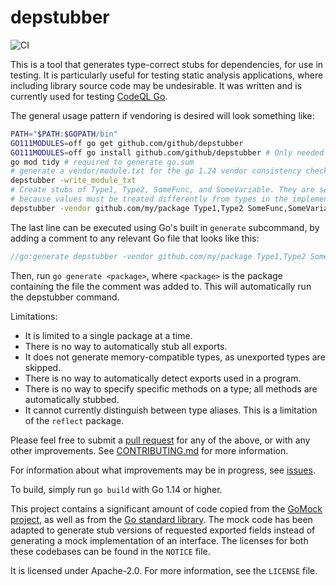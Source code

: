 # depstubber

![CI](https://github.com/github/depstubber/workflows/CI/badge.svg)

This is a tool that generates type-correct stubs for dependencies, for use in
testing. It is particularly useful for testing static analysis applications,
where including library source code may be undesirable. It was written and is currently
used for testing [CodeQL Go](https://github.com/github/codeql-go).

The general usage pattern if vendoring is desired will look something like:

```sh
PATH="$PATH:$GOPATH/bin"
GO111MODULES=off go get github.com/github/depstubber
GO111MODULES=off go install github.com/github/depstubber # Only needed for Go 1.18 and above
go mod tidy # required to generate go.sum
# generate a vendor/module.txt for the go 1.24 vendor consistency check
depstubber -write_module_txt
# Create stubs of Type1, Type2, SomeFunc, and SomeVariable. They are separated by a space
# because values must be treated differently from types in the implementation of depstubber.
depstubber -vendor github.com/my/package Type1,Type2 SomeFunc,SomeVariable
```

The last line can be executed using Go's built in `generate` subcommand, by
adding a comment to any relevant Go file that looks like this:

```go
//go:generate depstubber -vendor github.com/my/package Type1,Type2 SomeFunc,SomeVariable
```

Then, run `go generate <package>`, where `<package>` is the package containing
the file the comment was added to. This will automatically run the depstubber
command.

Limitations:

 - It is limited to a single package at a time.
 - There is no way to automatically stub all exports.
 - It does not generate memory-compatible types, as unexported types are
   skipped.
 - There is no way to automatically detect exports used in a program.
 - There is no way to specify specific methods on a type; all methods are
   automatically stubbed.
 - It cannot currently distinguish between type aliases. This is a
   limitation of the `reflect` package.

Please feel free to submit a [pull
request](https://github.com/github/depstubber/pulls) for any of the above, or
with any other improvements. See [CONTRIBUTING.md](CONTRIBUTING.md) for more
information.

For information about what improvements may be in progress, see
[issues](https://github.com/github/depstubber/issues).

To build, simply run `go build` with Go 1.14 or higher.

This project contains a significant amount of code copied from the [GoMock
project](https://github.com/golang/mock), as well as from the [Go standard
library](https://github.com/golang/go). The mock code has been adapted to
generate stub versions of requested exported fields instead of generating a mock
implementation of an interface. The licenses for both these codebases can be
found in the `NOTICE` file.

It is licensed under Apache-2.0. For more information, see the `LICENSE` file.
